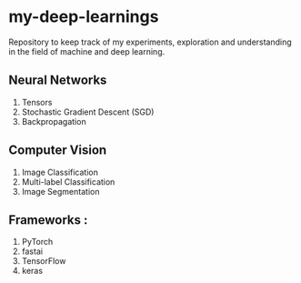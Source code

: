 # my-deep-learnings
Repository to keep track of my experiments, exploration and understanding in the field of machine and deep learning.

## Neural Networks

1. Tensors
2. Stochastic Gradient Descent (SGD)
3. Backpropagation

## Computer Vision

1. Image Classification
2. Multi-label Classification
3. Image Segmentation

## Frameworks :

1. PyTorch
2. fastai
3. TensorFlow
4. keras

